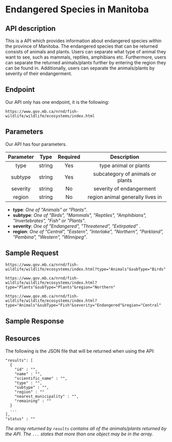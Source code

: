 # Endangered Species in Manitoba
## API description

This is a API which provides information about endangered species within the province of Manitoba. The endangered species that can be returned consists of animals and plants. Users can separate what type of animal they want to see, such as mammals, reptiles, amphibians etc. Furthermore, users can separate the returned animals/plants further by entering the region they can be found in. Additionally, users can separate the animals/plants by severity of their endangerment.

## Endpoint

Our API only has one endpoint, it is the following:

`https://www.gov.mb.ca/nrnd/fish-wildlife/wildlife/ecosystems/index.html`

## Parameters

Our API has four parameters.

| Parameter  | Type    | Required | Description |
| :-------:  | :--:    | :------: | :---------: |
| type       | string  | Yes      | type animal or plants |
| subtype    | string  | Yes      | subcategory of animals or plants|
| severity   | string  | No       | severity of endangerment |
| region     | string  | No       | region animal generally lives in |

- **type**: *One of "Animals" or "Plants"*.
- **subtype**: *One of "Birds", "Mammals", "Reptiles", "Amphibians", "Invertebrates", "Fish" or "Plants"*.
- **severity**: *One of "Endangered", "Threatened", "Extirpated"* .
- **region**: *One of "Central", "Eastern", "Interlake", "Northern", "Parkland", "Pembina", "Western", "Winnipeg"*.

## Sample Request

`https://www.gov.mb.ca/nrnd/fish-wildlife/wildlife/ecosystems/index.html?type="Animals"&subType="Birds"`

`https://www.gov.mb.ca/nrnd/fish-wildlife/wildlife/ecosystems/index.html?type="Plants"&subType="Plants"&region="Northern"`

`https://www.gov.mb.ca/nrnd/fish-wildlife/wildlife/ecosystems/index.html?type="Animals"&subType="Fish"&severity="Endangered"&region="Central"`

## Sample Response

## Resources
The following is the JSON file that will be returned when using the API:

```
"results": [
  {
    "id" : "",
    "name" : "",
    "scientific_name" : "",
    "type" : "",
    "subtype" : "",
    "region" : ""
    "nearest_municipality" : "",
    "remaining" : ""
  }
  ...
],
"status" : ""
```

_The array returned by `results` contains all of the animals/plants returned by the API._
_The `...` states that more than one object may be in the array._
